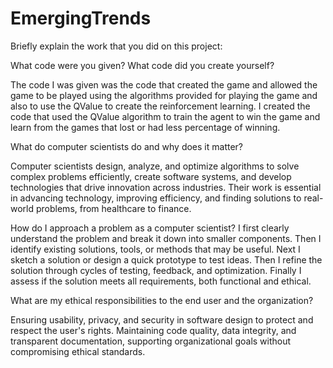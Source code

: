 # EmergingTrends

Briefly explain the work that you did on this project: 

What code were you given? What code did you create yourself?

The code I was given was the code that created the game and allowed the game to be played using the algorithms provided for playing the game and also to use
the QValue to create the reinforcement learning. I created the code that used the QValue algorithm to train the agent to win the game and learn from the games that 
lost or had less percentage of winning.


What do computer scientists do and why does it matter?

Computer scientists design, analyze, and optimize algorithms to solve complex problems efficiently, 
create software systems, and develop technologies that drive innovation across industries. Their work is essential in advancing technology, improving efficiency, and finding solutions to real-world problems, from healthcare to finance.

How do I approach a problem as a computer scientist?
I first clearly understand the problem and break it down into smaller components.
Then I identify existing solutions, tools, or methods that may be useful.
Next I sketch a solution or design a quick prototype to test ideas.
Then I refine the solution through cycles of testing, feedback, and optimization.
Finally I assess if the solution meets all requirements, both functional and ethical.

What are my ethical responsibilities to the end user and the organization?

Ensuring usability, privacy, and security in software design to protect and respect the user's rights. Maintaining code quality, data integrity, and transparent documentation, supporting organizational goals without compromising ethical standards.
